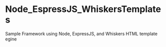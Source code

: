 # Node_EspressJS_WhiskersTemplates
Sample Framework using Node, ExpressJS, and Whiskers HTML template egine
